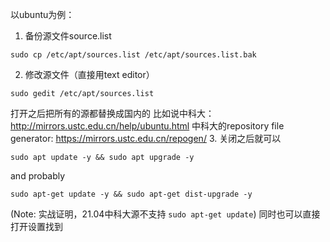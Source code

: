 以ubuntu为例：

1. 备份源文件source.list
```
sudo cp /etc/apt/sources.list /etc/apt/sources.list.bak
```
2. 修改源文件（直接用text editor）
```
sudo gedit /etc/apt/sources.list
```
打开之后把所有的源都替换成国内的
比如说中科大：http://mirrors.ustc.edu.cn/help/ubuntu.html
中科大的repository file generator: https://mirrors.ustc.edu.cn/repogen/
3. 关闭之后就可以
```
sudo apt update -y && sudo apt upgrade -y
```
and probably
```
sudo apt-get update -y && sudo apt-get dist-upgrade -y
```
(Note: 实战证明，21.04中科大源不支持 ```sudo apt-get update```)
同时也可以直接打开设置找到